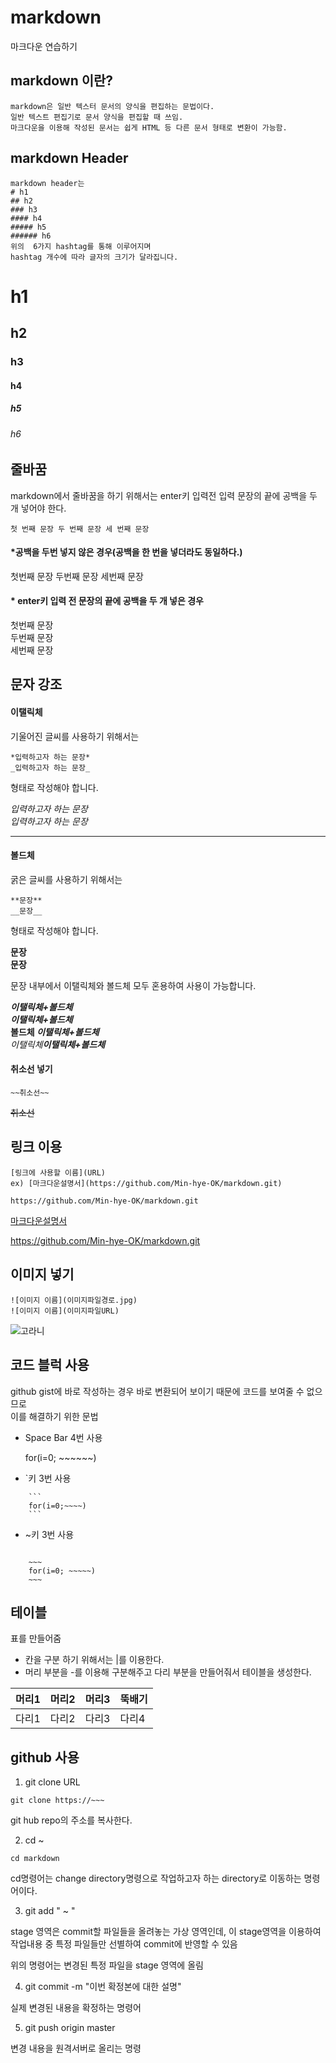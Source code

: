 # markdown
마크다운 연습하기

## markdown 이란?
```
markdown은 일반 텍스터 문서의 양식을 편집하는 문법이다.
일반 텍스트 편집기로 문서 양식을 편집할 때 쓰임.
마크다운을 이용해 작성된 문서는 쉽게 HTML 등 다른 문서 형태로 변환이 가능함.
```
## markdown Header
```
markdown header는   
# h1  
## h2  
### h3  
#### h4
##### h5
###### h6
위의  6가지 hashtag를 통해 이루어지며 
hashtag 개수에 따라 글자의 크기가 달라집니다.
```

# h1  
## h2  
### h3  
#### h4  
##### h5  
###### h6  

## 줄바꿈
markdown에서 줄바꿈을 하기 위해서는 enter키 입력전 입력 문장의 끝에 공백을 두 개 넣어야 한다.
```
첫 번째 문장 두 번째 문장 세 번째 문장
```
#### *공백을 두번 넣지 않은 경우(공백을 한 번을 넣더라도 동일하다.)
첫번째 문장 
두번째 문장 
세번째 문장 

#### * enter키 입력 전 문장의 끝에 공백을 두 개 넣은 경우
첫번째 문장  
두번째 문장  
세번째 문장

## 문자 강조
 

#### 이탤릭체

기울어진 글씨를 사용하기 위해서는
```
*입력하고자 하는 문장*
_입력하고자 하는 문장_
```
형태로 작성해야 합니다.

*입력하고자 하는 문장*  
_입력하고자 하는 문장_

---
#### 볼드체
굵은 글씨를 사용하기 위해서는
```
**문장**
__문장__
```
형태로 작성해야 합니다.

**문장**  
__문장__  

문장 내부에서 이탤릭체와 볼드체 모두 혼용하여 사용이 가능합니다.

***이탤릭체+볼드체***  
___이탤릭체+볼드체___  
__볼드체 *이탤릭체+볼드체*__  
_이탤릭체**이탤릭체+볼드체**_

#### 취소선 넣기
```
~~취소선~~
```  
~~취소선~~  

## 링크 이용

```
[링크에 사용할 이름](URL)
ex) [마크다운설명서](https://github.com/Min-hye-OK/markdown.git)

https://github.com/Min-hye-OK/markdown.git
```
[마크다운설명서](https://github.com/Min-hye-OK/markdown.git)

https://github.com/Min-hye-OK/markdown.git

## 이미지 넣기
```
![이미지 이름](이미지파일경로.jpg)
![이미지 이름](이미지파일URL)
```
![고라니](https://upload.wikimedia.org/wikipedia/commons/thumb/f/fb/Hydropotes_inermis_male.JPG/1200px-Hydropotes_inermis_male.JPG)
  
## 코드 블럭 사용
github gist에 바로 작성하는 경우 바로 변환되어 보이기 때문에 코드를 보여줄 수 없으므로   
이를 해결하기 위한 문법

* Space Bar 4번 사용  


    for(i=0; ~~~~~~)
    
* `키 3번 사용
```
    ```
    for(i=0;~~~~)
    ```
```
* ~키 3번 사용
~~~

    ~~~
    for(i=0; ~~~~~)
    ~~~
~~~

## 테이블

표를 만들어줌

* 칸을 구분 하기 위해서는 |를 이용한다.
* 머리 부분을 -를 이용해 구분해주고 다리 부분을 만들어줘서 테이블을 생성한다.
 
 머리1|머리2|머리3|뚝배기
 ---|---|---|---
다리1|다리2|다리3|다리4|     

## github 사용
1. git clone URL
```
git clone https://~~~
```
git hub repo의 주소를 복사한다.

2. cd ~
```
cd markdown
```
cd명령어는 change directory명령으로 작업하고자 하는 directory로 이동하는 명령어이다.

3. git add " ~ "

stage 영역은 commit할 파일들을 올려놓는 가상 영역인데,
이 stage영역을 이용하여 작업내용 중 특정 파일들만 선별하여 commit에 반영할 수 있음
  
  위의 명령어는 변경된 특정 파일을 stage 영역에 올림

4. git commit -m "이번 확정본에 대한 설명"
  
  실제 변경된 내용을 확정하는 명령어
  
5. git push origin master
  
  변경 내용을 원격서버로 올리는 명령
